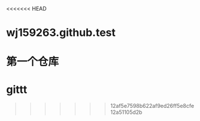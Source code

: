 <<<<<<< HEAD
# wj159263.github.test
第一个仓库
=======
# gittt
>>>>>>> 12af5e7598b622af9ed26ff5e8cfe12a51105d2b
